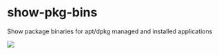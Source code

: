 # show-pkg-bins
Show package binaries for apt/dpkg managed and installed applications

<img src="https://weaknetlabs.com/images/show-pkg-bins.png" />
